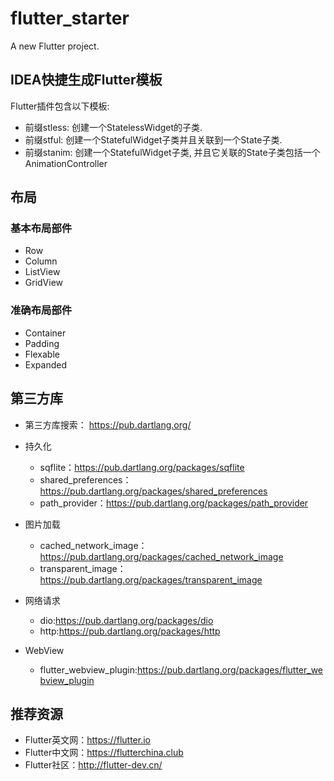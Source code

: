 # flutter_starter

A new Flutter project.

## IDEA快捷生成Flutter模板
Flutter插件包含以下模板:

- 前缀stless: 创建一个StatelessWidget的子类.
- 前缀stful: 创建一个StatefulWidget子类并且关联到一个State子类.
- 前缀stanim: 创建一个StatefulWidget子类, 并且它关联的State子类包括一个 AnimationController


## 布局
### 基本布局部件
- Row
- Column
- ListView
- GridView

### 准确布局部件
- Container
- Padding
- Flexable
- Expanded

## 第三方库
- 第三方库搜索：
  https://pub.dartlang.org/
   
- 持久化 
  - sqflite：https://pub.dartlang.org/packages/sqflite
  - shared_preferences：https://pub.dartlang.org/packages/shared_preferences
  - path_provider：https://pub.dartlang.org/packages/path_provider
   
- 图片加载
  - cached_network_image：https://pub.dartlang.org/packages/cached_network_image
  - transparent_image：https://pub.dartlang.org/packages/transparent_image
   
- 网络请求
  - dio:https://pub.dartlang.org/packages/dio
  - http:https://pub.dartlang.org/packages/http
   
- WebView
  - flutter_webview_plugin:https://pub.dartlang.org/packages/flutter_webview_plugin
   
## 推荐资源
- Flutter英文网：https://flutter.io
- Flutter中文网：https://flutterchina.club
- Flutter社区：http://flutter-dev.cn/